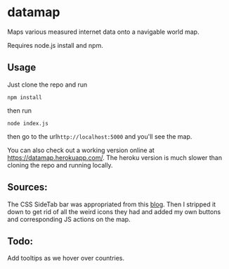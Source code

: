 datamap
=======

Maps various measured internet data onto a navigable world map.

Requires node.js install and npm.

## Usage

Just clone the repo and run
```
npm install
```
then run
```
node index.js
```
then go to the url`http://localhost:5000` and you'll see the map.

You can also check out a working version online at <a href="https://datamap.herokuapp.com/">https://datamap.herokuapp.com/</a>. The heroku version is much slower than cloning the repo and running locally.

## Sources:

The CSS SideTab bar was appropriated from this <a href="http://blog.themearmada.com/off-canvas-slide-menu-for-bootstrap/">blog</a>. Then I stripped it down to get rid of all the weird icons they had and added my own buttons and corresponding JS actions on the map.


## Todo:

Add tooltips as we hover over countries.
